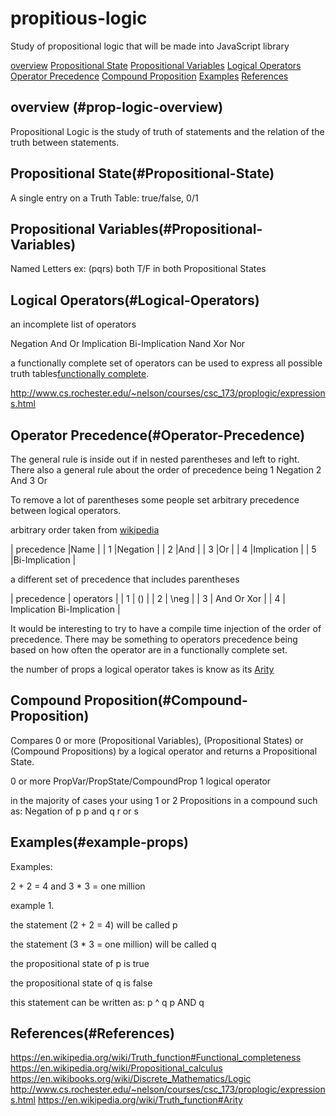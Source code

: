 # propitious-logic
Study of propositional logic
that will be made into JavaScript library



[overview](#prop-logic-overview)
[Propositional State](#Propositional-State)
[Propositional Variables](#Propositional-Variables)
[Logical Operators](#Logical-Operators)
[Operator Precedence](#Operator-Precedence)
[Compound Proposition](#Compound-Proposition)
[Examples](#example-props)
[References](#References)

## overview (#prop-logic-overview)

Propositional Logic is the study of truth of statements and the relation of the
truth between statements.

## Propositional State(#Propositional-State)

A single entry on a Truth Table: true/false, 0/1

## Propositional Variables(#Propositional-Variables)

Named Letters ex: (pqrs)
both T/F in both Propositional States



## Logical Operators(#Logical-Operators)
an incomplete list of operators


Negation
And
Or
Implication
Bi-Implication
Nand
Xor
Nor

a functionally complete set of operators can be used to
express all possible truth tables[functionally complete](#https://en.wikipedia.org/wiki/Truth_function#Functional_completeness).

http://www.cs.rochester.edu/~nelson/courses/csc_173/proplogic/expressions.html

## Operator Precedence(#Operator-Precedence)

The general rule is inside out if in nested parentheses and left to right.
There also a general rule about the order of precedence being
1 Negation
2 And
3 Or


To remove a lot of parentheses some people set arbitrary precedence between logical operators.

arbitrary order taken from [wikipedia](#https://en.wikipedia.org/wiki/Logical_connective#Order_of_precedence)

|  precedence |Name            |
|  1          |Negation        |
|  2          |And             |
|  3          |Or              |
|  4          |Implication     |
|  5          |Bi-Implication  |

a different set of precedence that includes parentheses

| precedence | operators                  |
| 1          | ()                         |
| 2          | \neg                       |
| 3          | And Or Xor                 |
| 4          | Implication Bi-Implication |

It would be interesting to try to have a compile time injection of the order of precedence.
There may be something to operators precedence being based on how often the operator are in a functionally complete set.

the number of props a logical operator takes is know as its [Arity](#https://en.wikipedia.org/wiki/Truth_function#Arity)

## Compound Proposition(#Compound-Proposition)

Compares 0 or more
(Propositional Variables), (Propositional States) or (Compound Propositions)
by a logical operator and returns a Propositional State.

0 or more PropVar/PropState/CompoundProp
1 logical operator

in the majority of cases your using 1 or 2 Propositions in a compound
such as:
Negation of p
p and q
r or s

## Examples(#example-props)

Examples:

2 + 2 = 4 and 3 * 3 = one million

example 1.

the statement (2 + 2 = 4) will be called p

the statement (3 * 3 = one million) will be called q

the propositional state of p is true

the propositional state of q is false

this statement can be written as:
p ^ q
p AND q

## References(#References)
https://en.wikipedia.org/wiki/Truth_function#Functional_completeness
https://en.wikipedia.org/wiki/Propositional_calculus
https://en.wikibooks.org/wiki/Discrete_Mathematics/Logic
http://www.cs.rochester.edu/~nelson/courses/csc_173/proplogic/expressions.html
https://en.wikipedia.org/wiki/Truth_function#Arity
